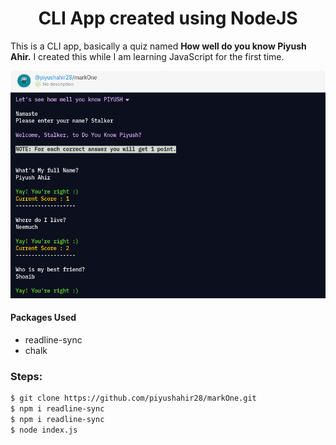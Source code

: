 <h1 align="center">CLI App created using NodeJS</h1>

<p>
This is a CLI app, basically a quiz named <strong>How well do you know Piyush Ahir.</strong> I created this while I am learning JavaScript for the first time.
</p>

![](./Images/readme1.png)

#### Packages Used

* readline-sync
* chalk

### Steps:

```bash
$ git clone https://github.com/piyushahir28/markOne.git
$ npm i readline-sync
$ npm i readline-sync
$ node index.js
```
